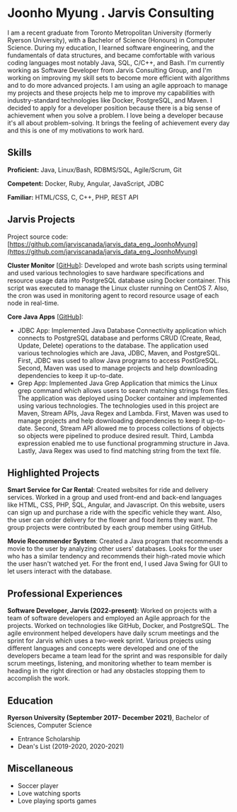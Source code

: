 # Joonho Myung . Jarvis Consulting

I am a recent graduate from Toronto Metropolitan University (formerly Ryerson University), with a Bachelor of Science (Honours) in Computer Science. During my education, I learned software engineering, and the fundamentals of data structures, and became comfortable with various coding languages most notably Java, SQL, C/C++, and Bash. I'm currently working as Software Developer from Jarvis Consulting Group, and I'm working on improving my skill sets to become more efficient with algorithms and to do more advanced projects. I am using an agile approach to manage my projects and these projects help me to improve my capabilities with industry-standard technologies like Docker, PostgreSQL, and Maven. I decided to apply for a developer position because there is a big sense of achievement when you solve a problem. I love being a developer because it's all about problem-solving. It brings the feeling of achievement every day and this is one of my motivations to work hard.

## Skills

**Proficient:** Java, Linux/Bash, RDBMS/SQL, Agile/Scrum, Git

**Competent:** Docker, Ruby, Angular, JavaScript, JDBC

**Familiar:** HTML/CSS, C, C++, PHP, REST API

## Jarvis Projects

Project source code: [https://github.com/jarviscanada/jarvis_data_eng_JoonhoMyung](https://github.com/jarviscanada/jarvis_data_eng_JoonhoMyung)


**Cluster Monitor** [[GitHub](https://github.com/jarviscanada/jarvis_data_eng_JoonhoMyung/tree/master/linux_sql)]: Developed and wrote bash scripts using terminal and used various technologies to save hardware specifications and resource usage data into PostgreSQL database using Docker container. This script was executed to manage the Linux cluster running on CentOS 7. Also, the cron was used in monitoring agent to record resource usage of each node in real-time.

**Core Java Apps** [[GitHub](https://github.com/jarviscanada/jarvis_data_eng_JoonhoMyung/tree/master/core_java)]:
      
  - JDBC App: Implemented Java Database Connectivity application which connects to PostgreSQL database and performs CRUD (Create, Read, Update, Delete) operations to the database. The application used various technologies which are Java, JDBC, Maven, and PostgreSQL. First, JDBC was used to allow Java programs to access PostGreSQL. Second, Maven was used to manage projects and help downloading dependencies to keep it up-to-date.
  - Grep App: Implemented Java Grep Application that mimics the Linux grep command which allows users to search matching strings from files. The application was deployed using Docker container and implemented using various technologies. The technologies used in this project are Maven, Stream APIs, Java Regex and Lambda. First, Maven was used to manage projects and help downloading dependencies to keep it up-to-date. Second, Stream API allowed me to process collections of objects so objects were pipelined to produce desired result. Third, Lambda expression enabled me to use functional programming structure in Java. Lastly, Java Regex was used to find matching string from the text file.


## Highlighted Projects
**Smart Service for Car Rental**: Created websites for ride and delivery services. Worked in a group and used front-end and back-end languages like HTML, CSS, PHP, SQL, Angular, and Javascript. On this website, users can sign up and purchase a ride with the specific vehicle they want. Also, the user can order delivery for the flower and food items they want. The group projects were contributed by each group member using GitHub.

**Movie Recommender System**: Created a Java program that recommends a movie to the user by analyzing other users' databases. Looks for the user who has a similar tendency and recommends their high-rated movie which the user hasn't watched yet. For the front end, I used Java Swing for GUI to let users interact with the database.


## Professional Experiences

**Software Developer, Jarvis (2022-present)**: Worked on projects with a team of software developers and employed an Agile approach for the projects. Worked on technologies like GitHub, Docker, and PostgreSQL. The agile environment helped developers have daily scrum meetings and the sprint for Jarvis which uses a two-week sprint. Various projects using different languages and concepts were developed and one of the developers became a team lead for the sprint and was responsible for daily scrum meetings, listening, and monitoring whether to team member is heading in the right direction or had any obstacles stopping them to accomplish the work.


## Education
**Ryerson University (September 2017- December 2021)**, Bachelor of Sciences, Computer Science
- Entrance Scholarship
- Dean's List (2019-2020, 2020-2021)


## Miscellaneous
- Soccer player
- Love watching sports
- Love playing sports games